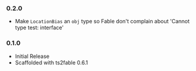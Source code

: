 ### 0.2.0

* Make `LocationBias` an `obj` type so Fable don't complain about 'Cannot type test: interface'

### 0.1.0

* Initial Release
* Scaffolded with ts2fable 0.6.1
